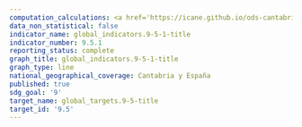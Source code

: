 ```yaml
---
computation_calculations: <a href='https://icane.github.io/ods-cantabria/assets/pdf/9.5.1.1.pdf' target='_blank'>Gastos en investigación y desarrollo en proporción al PIB</a>
data_non_statistical: false
indicator_name: global_indicators.9-5-1-title
indicator_number: 9.5.1
reporting_status: complete
graph_title: global_indicators.9-5-1-title
graph_type: line
national_geographical_coverage: Cantabria y España
published: true
sdg_goal: '9'
target_name: global_targets.9-5-title
target_id: '9.5'
---
```

